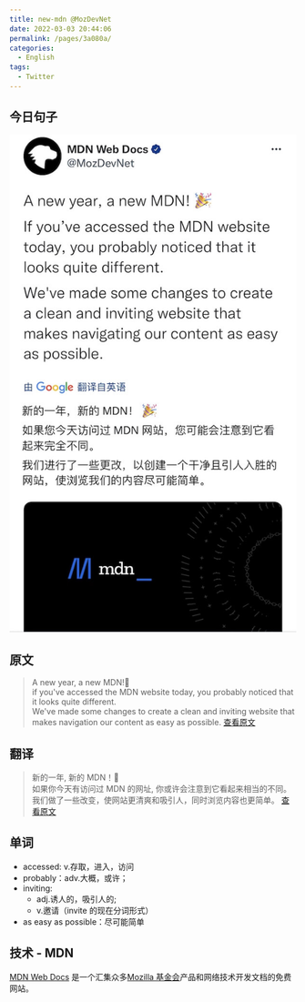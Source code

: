 ```yaml
---
title: new-mdn @MozDevNet
date: 2022-03-03 20:44:06
permalink: /pages/3a080a/
categories:
  - English
tags:
  - Twitter
---
```


## 今日句子

![今日Twitter](./images/new-mdn.jpeg)

## 原文

> A new year, a new MDN!🎉<br>
> if you've accessed the MDN website today, you probably noticed that it looks quite different.<br>
> We've made some changes to create a clean and inviting website that makes navigation our content as easy as possible.
> [查看原文](https://twitter.com/MozDevNet/status/1498660405610266630)

## 翻译

> 新的一年, 新的 MDN！🎉<br>
> 如果你今天有访问过 MDN 的网址, 你或许会注意到它看起来相当的不同。<br>
> 我们做了一些改变，使网站更清爽和吸引人，同时浏览内容也更简单。
> [查看原文](https://twitter.com/MozDevNet/status/1498660405610266630)

## 单词

- accessed: v.存取，进入，访问
- probably：adv.大概，或许；
- inviting:
  - adj.诱人的，吸引人的;
  - v.邀请（invite 的现在分词形式）
- as easy as possible：尽可能简单

## 技术 - MDN

[MDN Web Docs](https://developer.mozilla.org) 是一个汇集众多[Mozilla 基金会](https://baike.baidu.com/item/Mozilla%E5%9F%BA%E9%87%91%E4%BC%9A/10167516)产品和网络技术开发文档的免费网站。
